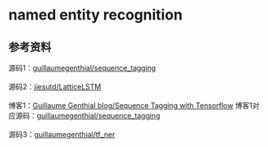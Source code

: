 # named entity recognition

## 参考资料

源码1：[guillaumegenthial/sequence_tagging](https://github.com/guillaumegenthial/sequence_tagging)<br><br>
源码2：[jiesutd/LatticeLSTM](https://github.com/jiesutd/LatticeLSTM)<br><br>
博客1：[Guillaume Genthial blog/Sequence Tagging with Tensorflow](https://guillaumegenthial.github.io/sequence-tagging-with-tensorflow.html)
博客1对应源码：[guillaumegenthial/sequence_tagging](https://github.com/guillaumegenthial/sequence_tagging)<br><br>
源码3：[guillaumegenthial/tf_ner](https://github.com/guillaumegenthial/tf_ner)<br><br>
